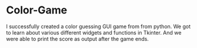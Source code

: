 # Color-Game
I successfully created a color guessing GUI game from from python. We got to learn about various different widgets and functions in Tkinter. And we were able to print the score as output after the game ends.
